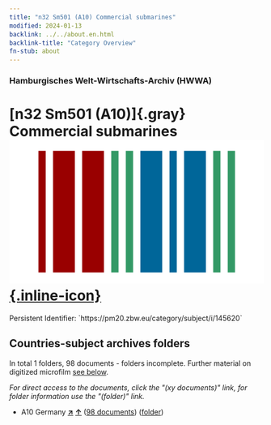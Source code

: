 ```yaml
---
title: "n32 Sm501 (A10) Commercial submarines"
modified: 2024-01-13
backlink: ../../about.en.html
backlink-title: "Category Overview"
fn-stub: about
---
```


### Hamburgisches Welt-Wirtschafts-Archiv (HWWA)

# [n32 Sm501 (A10)]{.gray}&#8201; Commercial submarines &#160; [![Wikidata](/images/Wikidata-logo.svg "Wikidata"){.inline-icon}](http://www.wikidata.org/entity/Q104711207)

<div class="hint">Persistent Identifier: `https://pm20.zbw.eu/category/subject/i/145620`</div>







## Countries-subject archives folders







In total 1 folders, 98 documents - folders incomplete. Further material on digitized microfilm [see below](#filmsections).

_For direct access to the documents, click the "(xy documents)" link, for folder information use the "(folder)" link._


- A10 Germany [**&nearr;**](../../../geo/i/126128/about.en.html "Germany (all folders)") [**&uarr;**](../../../geo/about.en.html#A10 "Country category system") (<a href="https://pm20.zbw.eu/iiifview/folder/sh/126128,145620" title="about: Germany : Commercial submarines" target="_blank">98 documents</a>) ([folder](../../../../folder/sh/1261xx/126128/1456xx/145620/about.en.html))



<a id="filmsections" />













